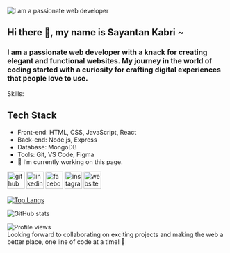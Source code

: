 ![I am a passionate web developer ](https://www.linkedin.com/in/sayantan-kabri-9907b7238/overlay/background-image/)
## Hi there 👋, my name is Sayantan Kabri ~
### I am a passionate web developer with a knack for creating elegant and functional websites. My journey in the world of coding started with a curiosity for crafting digital experiences that people love to use.

Skills: 
## Tech Stack
- Front-end: HTML, CSS, JavaScript, React
- Back-end: Node.js, Express
- Database: MongoDB
- Tools: Git, VS Code, Figma
- 🔭 I’m currently working on this page. 


[<img src='https://cdn.jsdelivr.net/npm/simple-icons@3.0.1/icons/github.svg' alt='github' height='40' fill='#FFFFFF'>](https://github.com/Kabri108)  [<img src='https://cdn.jsdelivr.net/npm/simple-icons@3.0.1/icons/linkedin.svg' alt='linkedin' height='40'>](https://www.linkedin.com/in/sayantan-kabri-9907b7238/)  [<img src='https://cdn.jsdelivr.net/npm/simple-icons@3.0.1/icons/facebook.svg' alt='facebook' height='40'>](https://www.facebook.com/sayantan.kabri)  [<img src='https://cdn.jsdelivr.net/npm/simple-icons@3.0.1/icons/instagram.svg' alt='instagram' height='40'>](https://www.instagram.com/coding_khabri/)  [<img src='https://cdn.jsdelivr.net/npm/simple-icons@3.0.1/icons/icloud.svg' alt='website' height='40'>](https://portfolio-five-wheat-40.vercel.app/)  

[![Top Langs](https://github-readme-stats.vercel.app/api/top-langs/?username=Kabri108)](https://github.com/anuraghazra/github-readme-stats)

![GitHub stats](https://github-readme-stats.vercel.app/api?username=Kabri108&show_icons=true)  

![Profile views](https://gpvc.arturio.dev/Kabri108)  
Looking forward to collaborating on exciting projects and making the web a better place, one line of code at a time! 🚀
